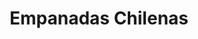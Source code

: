 ---
layout: ../../layouts/MarkdownRecipeLayout.astro
title: "Empanadas Chilenas"
description: "También llamada empanada de horno o de pino, está hecha con masa delgada de harina de trigo, manteca y salmuera, con un relleno (pino) de carne picada, cebolla, condimentos, aceitunas y huevo duro."
prepTime: "90 min"
cookTime: "30 min"
servings: 8
difficulty: "Intermedio" # Fácil, Intermedio, Difícil
tags: ["Hojaldre", "Masas hojaldreadas", "Relleno"]
image: "empanadas_chilenas.jpg" # Nombre del archivo en src/assets/ (ej: "mi-receta.jpg")
ingredients:
  "Masa":
    - "500 gr de harina"
    - "8 gr de sal"
    - "75 gr de mantequilla"
    - "310 ml de agua"
  "Empaste":
    - "310 gramos de hojaldrina (feite, vitina, margarina de hojaldre)"
    - "Harina para extender la masa"
  "Relleno":
    - "200 gr de carne molida"
    - "2 huevos"
    - "100 gr de aceitunas"
    - "1 cebolla perla"
    - "1 pimiento rojo y verde"
    - "1 cdta. de paprika"
    - "1 ctda. de comino"
    - "Orégano"
    - "Sal"
    - "10 gr de pasas (opcional)"
steps:
  "Preparación de la Masa":
    - "En un bol grande, mezclar la harina con la sal."
    - "Agregar la mantequilla en cubos fríos y frotar con los dedos hasta obtener una textura arenosa."
    - "Incorporar el agua poco a poco mientras se mezcla hasta formar una masa suave."
    - "Amasar ligeramente, cubrir con film y refrigerar 30 minutos antes de laminar."

  "Preparación del Empaste":
    - "Colocar la hojaldrina fría entre dos hojas de papel encerado."
    - "Golpear con un rodillo hasta obtener un rectángulo uniforme. Realiza los [dobleces](../tecnicas/pliegues-hojaldre) necesarios para la masa."
    - "Refrigerar 20 minutos y repetir el proceso de estirado y pliegue 3 veces más para crear las capas de hojaldre."
    - "Mantener siempre la superficie ligeramente enharinada para evitar que se pegue."

  "Preparación del Relleno":
    - "Picar finamente la cebolla y los pimientos."
    - "Sofreír la cebolla en un poco de aceite hasta que se vuelva transparente."
    - "Añadir la carne molida, sal, paprika, comino y orégano, cocinando hasta que la carne pierda el color rosado."
    - "Agregar los pimientos y cocinar unos minutos más."
    - "Retirar del fuego, dejar entibiar y añadir las aceitunas picadas y las pasas (opcional)."
    - "Hervir los huevos, pelarlos y picarlos en trozos."

  "Armado de las Empanadas":
    - "Estirar la masa en una superficie enharinada hasta un grosor de 3–4 mm."
    - "Cortar círculos de masa del tamaño deseado."
    - "Colocar una cucharada del relleno en el centro de cada círculo junto con un trozo de huevo duro."
    - "Humedecer los bordes con agua, doblar la masa y sellar presionando con los dedos o un tenedor."
    - "Colocar las empanadas en una bandeja con papel manteca."
    - "Pincelar con huevo batido para dar brillo."
    - "Hornear a 190 °C durante 20–25 minutos o hasta que estén doradas y crujientes."
notes:
  - "Mantén la hojaldrina bien fría para que el hojaldre se forme correctamente."
  - "Deja enfriar el relleno antes de armar las empanadas para evitar que la masa se humedezca."
  - "Si quieres extra crocancia, hornea en una bandeja precalentada."
notesType: "tip" # tip, warning, info
---